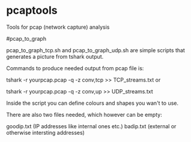 # pcaptools
Tools for pcap (network capture) analysis

#pcap_to_graph

pcap_to_graph_tcp.sh and pcap_to_graph_udp.sh are simple scripts that generates a picture from tshark output.

Commands to produce needed output from pcap file is:

tshark -r yourpcap.pcap -q -z conv,tcp  >> TCP_streams.txt     or

tshark -r yourpcap.pcap -q -z conv,up >> UDP_streams.txt

Inside the script you can define colours and shapes you wan't to use.

There are also two files needed, which however can be empty:

goodip.txt (IP addresses like internal ones etc.)
badip.txt (external or otherwise intersting addresses)
